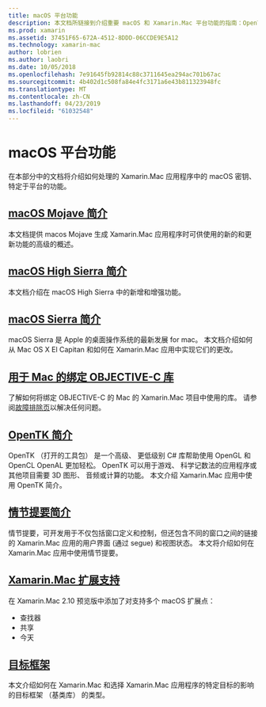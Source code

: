 ```yaml
---
title: macOS 平台功能
description: 本文档所链接到介绍重要 macOS 和 Xamarin.Mac 平台功能的指南：OpenTK、 情节提要、 扩展和的详细信息。
ms.prod: xamarin
ms.assetid: 37451F65-672A-4512-8DDD-06CCDE9E5A12
ms.technology: xamarin-mac
author: lobrien
ms.author: laobri
ms.date: 10/05/2018
ms.openlocfilehash: 7e91645fb92814c88c3711645ea294ac701b67ac
ms.sourcegitcommit: 4b402d1c508fa84e4fc3171a6e43b811323948fc
ms.translationtype: MT
ms.contentlocale: zh-CN
ms.lasthandoff: 04/23/2019
ms.locfileid: "61032548"
---
```

# <a name="macos-platform-features"></a>macOS 平台功能

在本部分中的文档将介绍如何处理的 Xamarin.Mac 应用程序中的 macOS 密钥、 特定于平台的功能。

## <a name="introduction-to-macos-mojavemacplatformintroduction-to-macos-mojaveindexmd"></a>[macOS Mojave 简介](~/mac/platform/introduction-to-macos-mojave/index.md)

本文档提供 macos Mojave 生成 Xamarin.Mac 应用程序时可供使用的新的和更新功能的高级的概述。

## <a name="introduction-to-macos-high-sierramacplatformintroduction-to-macos-high-sierraindexmd"></a>[macOS High Sierra 简介](~/mac/platform/introduction-to-macos-high-sierra/index.md)

本文档介绍在 macOS High Sierra 中的新增和增强功能。

## <a name="introduction-to-macos-sierramacplatformintroduction-to-macos-sierraindexmd"></a>[macOS Sierra 简介](~/mac/platform/introduction-to-macos-sierra/index.md)

macOS Sierra 是 Apple 的桌面操作系统的最新发展 for mac。 本文档介绍如何从 Mac OS X El Capitan 和如何在 Xamarin.Mac 应用中实现它们的更改。

## <a name="binding-objective-c-libraries-for-macbindingmd"></a>[用于 Mac 的绑定 OBJECTIVE-C 库](binding.md)

了解如何将绑定 OBJECTIVE-C 的 Mac 的 Xamarin.Mac 项目中使用的库。
请参阅[故障排除页](~/cross-platform/macios/binding/troubleshooting.md)以解决任何问题。

## <a name="introduction-to-opentkmacplatformopentkmd"></a>[OpenTK 简介](~/mac/platform/opentk.md)

OpenTK （打开的工具包） 是一个高级、 更低级别 C# 库帮助使用 OpenGL 和 OpenCL OpenAL 更加轻松。 OpenTK 可以用于游戏、 科学记数法的应用程序或其他项目需要 3D 图形、 音频或计算的功能。 本文介绍 Xamarin.Mac 应用中使用 OpenTK 简介。

## <a name="introduction-to-storyboardsmacplatformstoryboardsindexmd"></a>[情节提要简介](~/mac/platform/storyboards/index.md)

情节提要，可开发用于不仅包括窗口定义和控制，但还包含不同的窗口之间的链接的 Xamarin.Mac 应用的用户界面 (通过 segue) 和视图状态。 本文将介绍如何在 Xamarin.Mac 应用中使用情节提要。

## <a name="xamarinmac-extension-supportmacplatformextensionsmd"></a>[Xamarin.Mac 扩展支持](~/mac/platform/extensions.md)

在 Xamarin.Mac 2.10 预览版中添加了对支持多个 macOS 扩展点：

- 查找器
- 共享
- 今天

## <a name="target-frameworksmacplatformtarget-frameworkmd"></a>[目标框架](~/mac/platform/target-framework.md)

本文介绍如何在 Xamarin.Mac 和选择 Xamarin.Mac 应用程序的特定目标的影响的目标框架 （基类库） 的类型。
